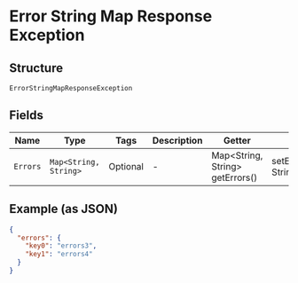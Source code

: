 
# Error String Map Response Exception

## Structure

`ErrorStringMapResponseException`

## Fields

| Name | Type | Tags | Description | Getter | Setter |
|  --- | --- | --- | --- | --- | --- |
| `Errors` | `Map<String, String>` | Optional | - | Map<String, String> getErrors() | setErrors(Map<String, String> errors) |

## Example (as JSON)

```json
{
  "errors": {
    "key0": "errors3",
    "key1": "errors4"
  }
}
```

